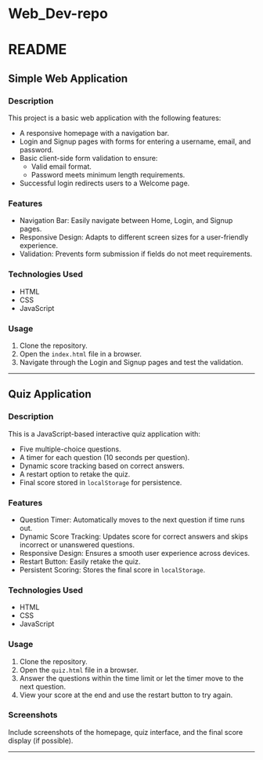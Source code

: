 # Web_Dev-repo
# README

## Simple Web Application

### Description
This project is a basic web application with the following features:
- A responsive homepage with a navigation bar.
- Login and Signup pages with forms for entering a username, email, and password.
- Basic client-side form validation to ensure:
  - Valid email format.
  - Password meets minimum length requirements.
- Successful login redirects users to a Welcome page.

### Features
- Navigation Bar: Easily navigate between Home, Login, and Signup pages.
- Responsive Design: Adapts to different screen sizes for a user-friendly experience.
- Validation: Prevents form submission if fields do not meet requirements.

### Technologies Used
- HTML
- CSS
- JavaScript

### Usage
1. Clone the repository.
2. Open the `index.html` file in a browser.
3. Navigate through the Login and Signup pages and test the validation.

---

## Quiz Application

### Description
This is a JavaScript-based interactive quiz application with:
- Five multiple-choice questions.
- A timer for each question (10 seconds per question).
- Dynamic score tracking based on correct answers.
- A restart option to retake the quiz.
- Final score stored in `localStorage` for persistence.

### Features
- Question Timer: Automatically moves to the next question if time runs out.
- Dynamic Score Tracking: Updates score for correct answers and skips incorrect or unanswered questions.
- Responsive Design: Ensures a smooth user experience across devices.
- Restart Button: Easily retake the quiz.
- Persistent Scoring: Stores the final score in `localStorage`.

### Technologies Used
- HTML
- CSS
- JavaScript

### Usage
1. Clone the repository.
2. Open the `quiz.html` file in a browser.
3. Answer the questions within the time limit or let the timer move to the next question.
4. View your score at the end and use the restart button to try again.

### Screenshots
Include screenshots of the homepage, quiz interface, and the final score display (if possible).

---

